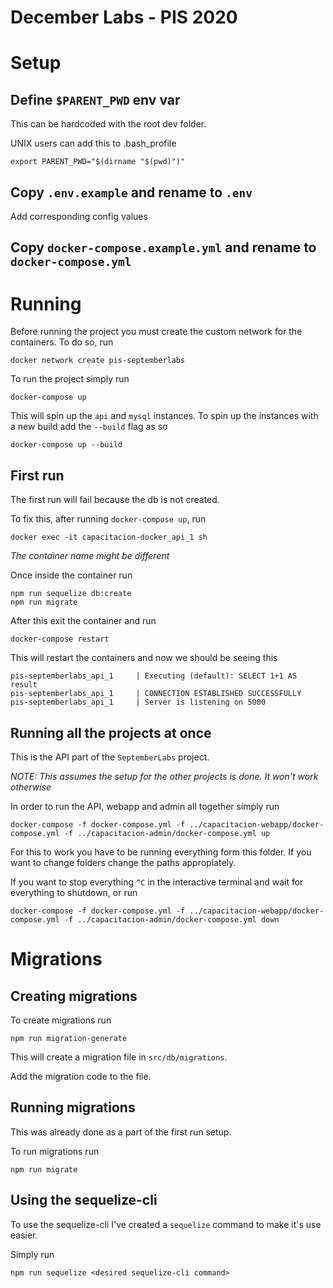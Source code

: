 # December Labs - PIS 2020

# Setup
## Define `$PARENT_PWD` env var

This can be hardcoded with the root dev folder.

UNIX users can add this to .bash_profile

    export PARENT_PWD="$(dirname "$(pwd)")"

## Copy `.env.example` and rename to `.env`

Add corresponding config values

## Copy `docker-compose.example.yml` and rename to `docker-compose.yml`

# Running
Before running the project you must create the custom network for the containers. To do so, run

    docker network create pis-septemberlabs

To run the project simply run

    docker-compose up

This will spin up the `api` and `mysql` instances.
To spin up the instances with a new build add the `--build` flag as so

    docker-compose up --build

## First run
The first run will fail because the db is not created.

To fix this, after running `docker-compose up`, run

    docker exec -it capacitacion-docker_api_1 sh

_The container name might be different_

Once inside the container run

    npm run sequelize db:create
    npm run migrate

After this exit the container and run

    docker-compose restart

This will restart the containers and now we should be seeing this

    pis-septemberlabs_api_1     | Executing (default): SELECT 1+1 AS result
    pis-septemberlabs_api_1     | CONNECTION ESTABLISHED SUCCESSFULLY
    pis-septemberlabs_api_1     | Server is listening on 5000

## Running all the projects at once

This is the API part of the `SeptemberLabs` project.

_NOTE: This assumes the setup for the other projects is done. It won't work otherwise_

In order to run the API, webapp and admin all together simply run

    docker-compose -f docker-compose.yml -f ../capacitacion-webapp/docker-compose.yml -f ../capacitacion-admin/docker-compose.yml up

For this to work you have to be running everything form this folder. If you want to change folders change the paths appropiately.

If you want to stop everything `^C` in the interactive terminal and wait for everything to shutdown, or run

    docker-compose -f docker-compose.yml -f ../capacitacion-webapp/docker-compose.yml -f ../capacitacion-admin/docker-compose.yml down

# Migrations
## Creating migrations
To create migrations run

    npm run migration-generate

This will create a migration file in `src/db/migrations`.

Add the migration code to the file.

## Running migrations
This was already done as a part of the first run setup.

To run migrations run

    npm run migrate

## Using the sequelize-cli
To use the sequelize-cli I\'ve created a `sequelize` command to make it's use easier.

Simply run

    npm run sequelize <desired sequelize-cli command>
